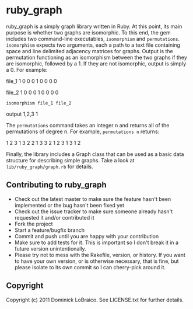 ruby\_graph
==========

ruby\_graph is a simply graph library written in Ruby. At this point, its main purpose is whether two graphs are isomorphic. To this end, the gem includes two command-line executables, `isomorphism` and `permutations`. `isomorphism` expects two arguments, each a path to a text file containing space and line delimited adjacency matrices for graphs. Output is the permutation functioning as an isomorphism between the two graphs if they are isomorphic, followed by a 1. If they are not isomorphic, output is simply a 0. For example:

file_1
1 0 0
0 1 0
0 0 0

file_2
1 0 0
0 1 0
0 0 0

`isomorphism file_1 file_2`

output
1,2,3
1

The `permutations` command takes an integer n and returns all of the permutations of degree n. For example, `permutations n` returns:

1 2 3 
1 3 2 
2 1 3
3 2 1
2 3 1
3 1 2

Finally, the library includes a Graph class that can be used as a basic data structure for describing simple graphs. Take a look at `lib/ruby_graph/graph.rb` for details.

Contributing to ruby\_graph
--------------------------
 
* Check out the latest master to make sure the feature hasn't been implemented or the bug hasn't been fixed yet
* Check out the issue tracker to make sure someone already hasn't requested it and/or contributed it
* Fork the project
* Start a feature/bugfix branch
* Commit and push until you are happy with your contribution
* Make sure to add tests for it. This is important so I don't break it in a future version unintentionally.
* Please try not to mess with the Rakefile, version, or history. If you want to have your own version, or is otherwise necessary, that is fine, but please isolate to its own commit so I can cherry-pick around it.

Copyright
---------

Copyright (c) 2011 Dominick LoBraico. See LICENSE.txt for
further details.

